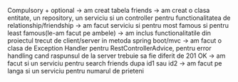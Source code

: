 Compulsory + optional
-> am creat tabela friends
-> am creat o clasa entitate, un repository, un serviciu si un controller pentru functionalitatea de relationship/friendship
-> am facut serviciu si pentru most famous si pentru least famous(le-am facut pe ambele)
-> am inclus functionalitatile din proiectul trecut de client/server in metoda spring boot/mvc
-> am facut o clasa de Exception Handler pentru RestControllerAdvice, pentru error handling cand raspunsul de la server trebuie sa fie diferit de 201 OK
-> am facut si un serviciu pentru search friends dupa id1 sau id2
-> am facut pe langa si un serviciu pentru numarul de prieteni